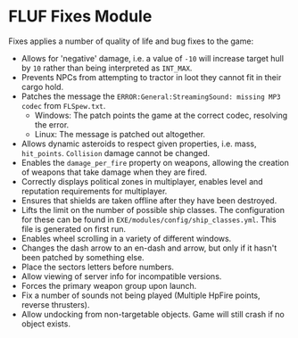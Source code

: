 # FLUF Fixes Module

Fixes applies a number of quality of life and bug fixes to the game:

- Allows for 'negative' damage, i.e. a value of `-10` will increase target hull by `10` rather than being interpreted as
  `INT_MAX`.
- Prevents NPCs from attempting to tractor in loot they cannot fit in their cargo hold.
- Patches the message the `ERROR:General:StreamingSound: missing MP3 codec` from `FLSpew.txt`.
    - Windows: The patch points the game at the correct codec, resolving the error.
    - Linux: The message is patched out altogether.
- Allows dynamic asteroids to respect given properties, i.e. mass, `hit_points`. `Collision` damage cannot be changed.
- Enables the `damage_per_fire` property on weapons, allowing the creation of weapons that take damage when they are
  fired.
- Correctly displays political zones in multiplayer, enables level and reputation requirements for multiplayer.
- Ensures that shields are taken offline after they have been destroyed.
- Lifts the limit on the number of possible ship classes. The configuration for these can be found in
  `EXE/modules/config/ship_classes.yml`. This file is generated on first run.
- Enables wheel scrolling in a variety of different windows.
- Changes the dash arrow to an en-dash and arrow, but only if it hasn't been patched by something else.
- Place the sectors letters before numbers.
- Allow viewing of server info for incompatible versions.
- Forces the primary weapon group upon launch.
- Fix a number of sounds not being played (Multiple HpFire points, reverse thrusters).
- Allow undocking from non-targetable objects. Game will still crash if no object exists.